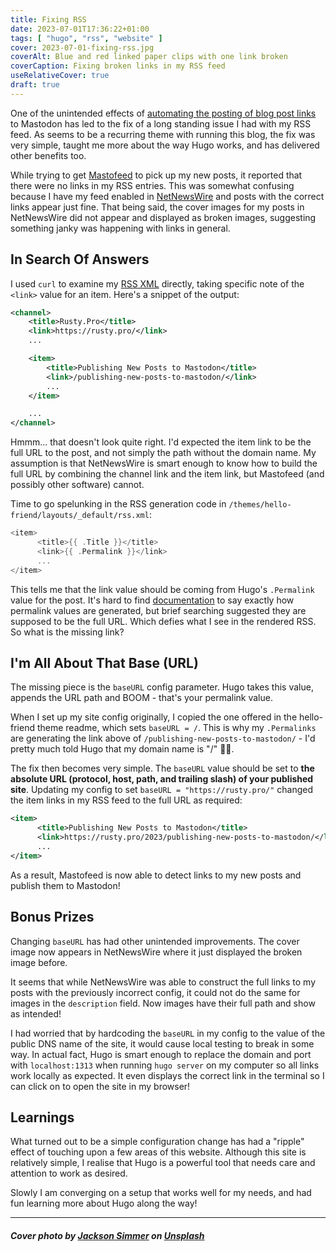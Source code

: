 ```yaml
---
title: Fixing RSS
date: 2023-07-01T17:36:22+01:00
tags: [ "hugo", "rss", "website" ]
cover: 2023-07-01-fixing-rss.jpg
coverAlt: Blue and red linked paper clips with one link broken
coverCaption: Fixing broken links in my RSS feed
useRelativeCover: true
draft: true
---
```


One of the unintended effects of [automating the posting of blog post links](/2023/publishing-new-posts-to-mastodon) to Mastodon has led to the fix of a long standing issue I had with my RSS feed. As seems to be a recurring theme with running this blog, the fix was very simple, taught me more about the way Hugo works, and has delivered other benefits too.<!--more-->

While trying to get [Mastofeed](https://mastofeed.org/) to pick up my new posts, it reported that there were no links in my RSS entries. This was somewhat confusing because I have my feed enabled in [NetNewsWire](https://netnewswire.com) and posts with the correct links appear just fine. That being said, the cover images for my posts in NetNewsWire did not appear and displayed as broken images, suggesting something janky was happening with links in general.

## In Search Of Answers

I used `curl` to examine my [RSS XML](https://rusty.pro/index.xml) directly, taking specific note of the `<link>` value for an item. Here's a snippet of the output:

```xml
<channel>
    <title>Rusty.Pro</title>
    <link>https://rusty.pro/</link>
    ...

    <item>
        <title>Publishing New Posts to Mastodon</title>
        <link>/publishing-new-posts-to-mastodon/</link>
        ...
    </item>

    ...
</channel>
```

Hmmm... that doesn't look quite right. I'd expected the item link to be the full URL to the post, and not simply the path without the domain name. My assumption is that NetNewsWire is smart enough to know how to build the full URL by combining the channel link and the item link, but Mastofeed (and possibly other software) cannot. 

Time to go spelunking in the RSS generation code in `/themes/hello-friend/layouts/_default/rss.xml`:

```go
<item>
      <title>{{ .Title }}</title>
      <link>{{ .Permalink }}</link>
      ...
</item>
```

This tells me that the link value should be coming from Hugo's `.Permalink` value for the post. It's hard to find [documentation](https://gohugo.io/content-management/urls/#permalinks) to say exactly how permalink values are generated, but brief searching suggested they are supposed to be the full URL. Which defies what I see in the rendered RSS. So what is the missing link?

## I'm All About That Base (URL)

The missing piece is the `baseURL` config parameter. Hugo takes this value, appends the URL path and BOOM - that's your permalink value. 

When I set up my site config originally, I copied the one offered in the hello-friend theme readme, which sets `baseURL = /`. This is why my `.Permalinks` are generating the link above of `/publishing-new-posts-to-mastodon/` - I'd pretty much told Hugo that my domain name is "/" 🤦‍♂️.

The fix then becomes very simple. The `baseURL` value should be set to **the absolute URL (protocol, host, path, and trailing slash) of your published site**. Updating my config to set `baseURL = "https://rusty.pro/"` changed the item links in my RSS feed to the full URL as required:

```xml
<item>
      <title>Publishing New Posts to Mastodon</title>
      <link>https://rusty.pro/2023/publishing-new-posts-to-mastodon/</link>
      ...
</item>
```

As a result, Mastofeed is now able to detect links to my new posts and publish them to Mastodon!

## Bonus Prizes

Changing `baseURL` has had other unintended improvements. The cover image now appears in NetNewsWire where it just displayed the broken image before. 

It seems that while NetNewsWire was able to construct the full links to my posts with the previously incorrect config, it could not do the same for images in the `description` field. Now images have their full path and show as intended!

I had worried that by hardcoding the `baseURL` in my config to the value of the public DNS name of the site, it would cause local testing to break in some way. In actual fact, Hugo is smart enough to replace the domain and port with `localhost:1313` when running `hugo server` on my computer so all links work locally as expected. It even displays the correct link in the terminal so I can click on to open the site in my browser!

## Learnings

What turned out to be a simple configuration change has had a "ripple" effect of touching upon a few areas of this website. Although this site is relatively simple, I realise that Hugo is a powerful tool that needs care and attention to work as desired. 

Slowly I am converging on a setup that works well for my needs, and had fun learning more about Hugo along the way!

---

##### Cover photo by [Jackson Simmer](https://unsplash.com/@simmerdownjpg) on [Unsplash](https://unsplash.com/photos/Vqg809B-SrE)
  